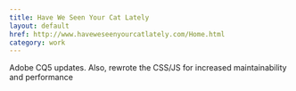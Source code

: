 ```yaml
---
title: Have We Seen Your Cat Lately
layout: default
href: http://www.haveweseenyourcatlately.com/Home.html
category: work
---
```



Adobe CQ5 updates. Also, rewrote the CSS/JS for increased maintainability and performance
